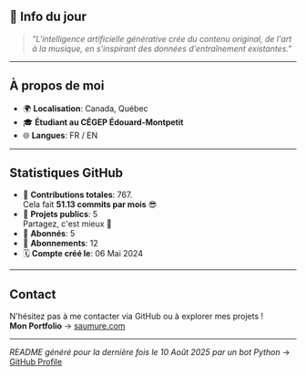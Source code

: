 

## 💭 Info du jour
> *"L'intelligence artificielle générative crée du contenu original, de l'art à la musique, en s'inspirant des données d'entraînement existantes."*

---

## À propos de moi
- 🌍 **Localisation**: Canada, Québec
- 🎓 **Étudiant au CÉGEP Édouard-Montpetit**
- 🌐 **Langues**: FR / EN

---

## Statistiques GitHub
- 🧮 **Contributions totales**: 767.  
  Cela fait **51.13 commits par mois** 😎
- 📂 **Projets publics**: 5  
  Partagez, c'est mieux 🤝
- 👥 **Abonnés**: 5
- 👀 **Abonnements**: 12
- 🗓️ **Compte créé le**: 06 Mai 2024

---

## Contact
N'hésitez pas à me contacter via GitHub ou à explorer mes projets !  
**Mon Portfolio** -> [saumure.com](https://saumure.com)

---

*README généré pour la dernière fois le 10 Août 2025 par un bot Python* -> [GitHub Profile](https://github.com/HenriSaumure/HenriSaumure)
